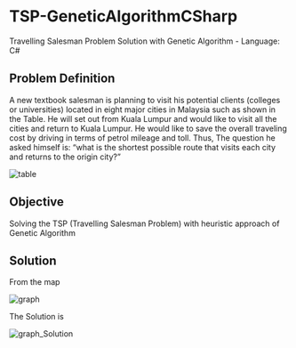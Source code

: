 # TSP-GeneticAlgorithmCSharp

Travelling Salesman Problem Solution with Genetic Algorithm - Language: C#

## Problem Definition
A new textbook salesman is planning to visit his potential clients (colleges or universities)
located in eight major cities in Malaysia such as shown in the Table. He will set out from Kuala
Lumpur and would like to visit all the cities and return to Kuala Lumpur. 
He would like to save the overall traveling cost by driving in terms of petrol mileage and toll. 
Thus, The question he asked himself is: “what is the shortest possible route that visits each city and returns to the origin
city?”

![table](https://github.com/JoeSiew/TSP-GeneticAlgorithmCSharp/blob/master/images/table.png)

## Objective

Solving the TSP (Travelling Salesman Problem) with heuristic approach of Genetic Algorithm

## Solution

From the map

![graph](https://github.com/JoeSiew/TSP-GeneticAlgorithmCSharp/blob/master/images/graph.png)

The Solution is

![graph_Solution](https://github.com/JoeSiew/TSP-GeneticAlgorithmCSharp/blob/master/images/graph-solution.png)
